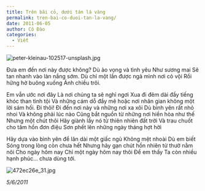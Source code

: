 ```yaml
---
title: Trên bãi cỏ, dưới tán lá vàng
permalink: tren-bai-co-duoi-tan-la-vang/
date: 2011-06-05
author: Cô Đào
categories:
  - Viết
---
```


![peter-kleinau-102517-unsplash.jpg](/images/68cf9d49-7e17-4f0e-a585-ca5391f6d98f/peter-kleinau-102517-unsplash.jpg)


Đưa em đến nơi này được không?
Dù ảo vọng và tình yêu
Như sương mai
Sẽ tan nhanh vào làn nắng sớm.
Dù chỉ một lần được ngả mình nơi cỏ vội
Rồi hững hờ buông xuống
Ánh chiều trôi.


Em vẫn ước nơi đây
Là nơi chúng ta sẽ nghỉ ngơi
Xua đi đêm dài đầy tiếng khóc than tình tội
Và những cám dỗ đầy mê hoặc nơi nhân gian không một lời sám hối.
Đi thôi!
Đi đến nơi này và những nơi xa xôi
Dù bình yên rất nhỏ nhoi
Và không phải lúc nào
Cũng bắt nguồn từ những nơi hiền hòa như thế
Nhưng một chút thôi
Hãy giành lấy nó từ thiên nhiên đất trời
Và trau chuốt cho tâm hồn đơn điệu
Sơn phết lên những ngày tháng hợt hời


Hãy dựa vào bình yên để lăn dài một giấc ngủ
Không mệt nhoài
Dù em biết
Sóng trong lòng còn chưa hết
Nhưng hãy gạn chút hồn nhiên từ thưở nằm nôi
Cho ngày hôm nay
Chỉ một ngày hôm nay thôi
Để em thấy
Ta còn nhiều hạnh phúc... chưa dùng tới.



![472ec26e_31.jpg](/images/68cf9d49-7e17-4f0e-a585-ca5391f6d98f/472ec26e_31.jpg)


_5/6/2011_

